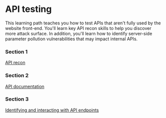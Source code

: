 # API testing
This learning path teaches you how to test APIs that aren't fully used by the website front-end. You'll learn key API recon skills to help you discover more attack surface. In addition, you'll learn how to identify server-side parameter pollution vulnerabilities that may impact internal APIs.

### Section 1
[API recon](https://github.com/MdAmiruddin/PortSwigger/blob/main/API%20Pentestiing/api-recon.md "Visit API recon")

### Section 2
[API documentation](https://github.com/MdAmiruddin/PortSwigger/blob/main/API%20Pentestiing/API%20documentation.md "Visit API documentation")


### Section 3
[Identifying and interacting with API endpoints](https://github.com/MdAmiruddin/PortSwigger/blob/main/API%20Pentestiing/Identifying%20and%20interacting%20with%20API%20endpoints.md "Visit Identifying and interacting with API endpoints")

